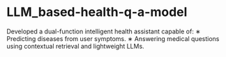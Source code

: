 # LLM_based-health-q-a-model
Developed a dual-function intelligent health assistant capable of: ∗ Predicting diseases from user symptoms. ∗ Answering medical questions using contextual retrieval and lightweight LLMs.

